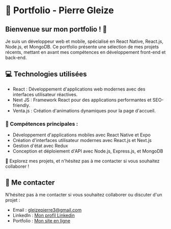 # 🎨 Portfolio - Pierre Gleize

## Bienvenue sur mon portfolio ! 👋
Je suis un développeur web et mobile, spécialisé en React Native, React.js, Node.js, et MongoDB. Ce portfolio présente une sélection de mes projets récents, mettant en avant mes compétences en développement front-end et back-end.

## 💻 Technologies utilisées
- React : Développement d'applications web modernes avec des interfaces utilisateur réactives.
- Next JS : Framework React pour des applications performantes et SEO-friendly.
- Venta.js : Création d'animations dynamiques pour la page d'accueil.

### 📌 Compétences principales :

- Développement d'applications mobiles avec React Native et Expo
- Création d'interfaces utilisateur modernes avec React.js et Next.js
- Gestion d'état avec Redux
- Conception et déploiement d'API avec Node.js, Express.js, et MongoDB


🌟 Explorez mes projets, et n'hésitez pas à me contacter si vous souhaitez collaborer !

## 💬 Me contacter
N'hésitez pas à me contacter si vous souhaitez collaborer ou discuter d'un projet :

- Email : gleizepierre3@gmail.com
- LinkedIn : [Mon profil Linkedin](https://www.linkedin.com/in/pierre-gleize-d%C3%A9veloppeur-web/)
- Portfolio : [Mon site en ligne](https://portfolio-pierre-dev.netlify.app/)
